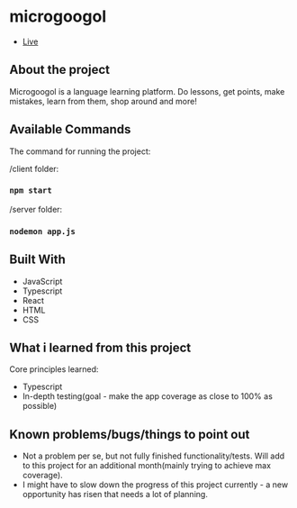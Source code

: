 # microgoogol

- [Live](https://microgoogol.netlify.app/ "Live View")

## About the project

Microgoogol is a language learning platform. Do lessons, get points, make mistakes, learn from them, shop around and more!

## Available Commands

The command for running the project:

/client folder:

### `npm start`

/server folder:

### `nodemon app.js`


## Built With

- JavaScript
- Typescript
- React
- HTML
- CSS

## What i learned from this project

Core principles learned:
- Typescript
- In-depth testing(goal - make the app coverage as close to 100% as possible)

## Known problems/bugs/things to point out

- Not a problem per se, but not fully finished functionality/tests. Will add to this project for an additional month(mainly trying to achieve max coverage).
- I might have to slow down the progress of this project currently - a new opportunity has risen that needs a lot of planning.
